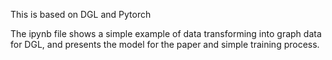 This is based on DGL and Pytorch

The ipynb file shows a simple example of data transforming into graph data for DGL, and presents the model for the paper and simple training process.
